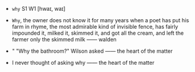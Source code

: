 - `why` S1 W1 [hwaɪ, waɪ]



-  `Why`, the owner does not know it for many years when a poet has put his farm in rhyme, the most admirable kind of invisible fence, has fairly impounded it, milked it, skimmed it, and got all the cream, and left the farmer only the skimmed milk —— walden

- " "Why the bathroom?" Wilson asked —— the heart of the matter

-  I never thought of asking why —— the heart of the matter